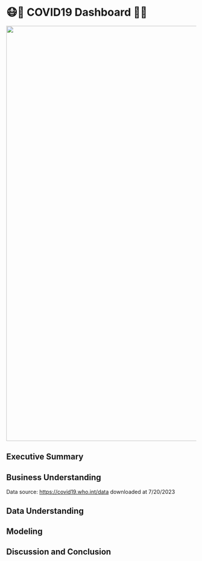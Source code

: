 # 😷🥽 COVID19 Dashboard 🔬🥼

  <img src="https://www.amadorgov.org/home/showpublishedimage/4397/637230569666270000" width="1100">

## Executive Summary

## Business Understanding
Data source: https://covid19.who.int/data downloaded at 7/20/2023

## Data Understanding

## Modeling

## Discussion and Conclusion

